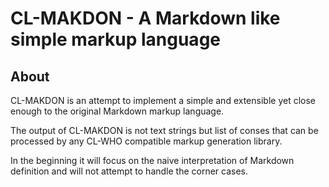 CL-MAKDON - A Markdown like simple markup language
==================================================

About
-----

CL-MAKDON is an attempt to implement a simple and extensible yet close
enough to the original Markdown markup language.

The output of CL-MAKDON is not text strings but list of conses that
can be processed by any CL-WHO compatible markup generation library.

In the beginning it will focus on the naive interpretation of Markdown
definition and will not attempt to handle the corner cases.
